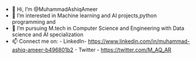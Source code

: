 - 👋 Hi, I’m @MuhammadAshiqAmeer
- 👀 I’m interested in Machine learning and AI projects,python programming and 
- 🌱 I’m pursuing M.tech in Computer Science and Engineering with Data science and AI specialization
- 📫 Connect me on:
      - LinkedIn-   https://www.linkedin.com/in/muhammad-ashiq-ameer-b496801b2
      - Twitter -   https://twitter.com/M_AQ_AR
      
<!---
MuhammadAshiqAmeer/MuhammadAshiqAmeer is a ✨ special ✨ repository because its `README.md` (this file) appears on your GitHub profile.
You can click the Preview link to take a look at your changes.
--->
